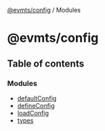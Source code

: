 [@evmts/config](README.md) / Modules

# @evmts/config

## Table of contents

### Modules

- [defaultConfig](modules/defaultConfig.md)
- [defineConfig](modules/defineConfig.md)
- [loadConfig](modules/loadConfig.md)
- [types](modules/types.md)
